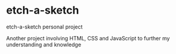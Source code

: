 # etch-a-sketch
etch-a-sketch personal project

Another project involving HTML, CSS and JavaScript to further my understanding and knowledge
